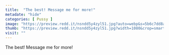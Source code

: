 ```yaml
---
title:  "The best! Message me for more!"
metadate: "hide"
categories: [ Pussy ]
image: "https://preview.redd.it/nsndd5y4zyl51.jpg?auto=webp&s=5b6c7dd8ac2d0567a84f878f94f522bc12f2722c"
thumb: "https://preview.redd.it/nsndd5y4zyl51.jpg?width=1080&crop=smart&auto=webp&s=6f0ac1b6050fd08f4d9755bc7f56420b0156925f"
visit: ""
---
```

The best! Message me for more!
